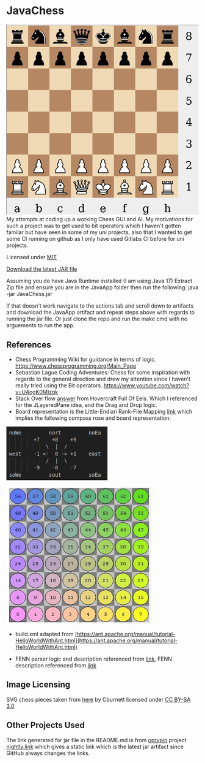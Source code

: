 # JavaChess
![Chess Board pic](readmeImages/chessBoardPic.png)
My attempts at coding up a working Chess GUI and AI.
My motivations for such a project was to get used to bit operators which I haven't gotten familar but have seen in some of my uni projects, also that I wanted to get some CI running on github as I only have used Gitlabs CI before for uni projects.

Licensed under [MIT](https://github.com/notbeckhamster/JavaChess/blob/main/LICENSE)


[Download the latest JAR file](https://nightly.link/notbeckhamster/JavaChess/workflows/ant/main/JavaApp.zip)

Assuming you do have Java Runtime installed (I am using Java 17)
Extract Zip file and ensure you are in the JavaApp folder then run the following: java -jar JavaChess.jar

If that doesn't work navigate to the actions tab and scroll down to artifacts and download the JavaApp artifact and repeat steps above with regards to running the jar file. Or just clone the repo and run the make cmd with no arguements to run the app.

## References
* Chess Programming Wiki for guidance in terms of logic. https://www.chessprogramming.org/Main_Page
* Sebastian Lague Coding Adventures: Chess for some inspiration with regards to the general direction and drew my attention since I haven't really tried using the Bit operators. 
https://www.youtube.com/watch?v=U4ogK0MIzqk
* Stack Over flow [answer](https://stackoverflow.com/a/4687759) from Hovercraft Full Of Eels. Which I referenced for the JLayeredPane idea, and the Drag and Drop logic.
* Board representation is the Little-Endian Rank-File Mapping [link](https://www.chessprogramming.org/Square_Mapping_Considerations) which implies the following compass rose and board representation:

![compass rose](readmeImages/compassRose.png)


![chess board map](readmeImages/chessBoardMap.png)

* build.xml adapted from [https://ant.apache.org/manual/tutorial-HelloWorldWithAnt.html](https://ant.apache.org/manual/tutorial-HelloWorldWithAnt.html)

* FENN parser logic and description referenced from [link](http://www.fam-petzke.de/cp_fen_en.shtml), FENN description referenced from [link](https://www.chessprogramming.org/Forsyth-Edwards_Notation)
## Image Licensing
SVG chess pieces taken from [here](https://commons.wikimedia.org/wiki/Category:SVG_chess_pieces) by Cburnett licensed under [CC BY-SA 3.0](https://creativecommons.org/licenses/by-sa/3.0/)

## Other Projects Used 
The link generated for jar file in the README.md is from [oprypin](https://github.com/oprypin) project [nightly.link](https://github.com/oprypin/nightly.link) which gives a static link which is the latest jar artifact since GitHub always changes the links.
